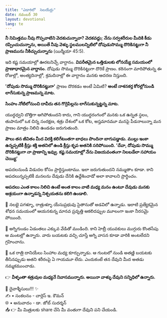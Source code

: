 ```yaml
---
title: "ఎడారిలో  సెలయేర్లు"
date: నవంబర్ 30
layout: devotional
lang: te
---
```


**నీ నిమిత్తము నీవు గొప్పవాటిని వెదకుచున్నావా? వెదకవద్దు; నేను సర్వశరీరుల మీదికి కీడు రప్పించుచున్నాను, అయితే నీవు వెళ్ళు స్థలములన్నిటిలో దోపుడుసొమ్ము దొరికినట్టుగా నీ ప్రాణమును నీకిచ్చుచున్నాను** (యిర్మీయా 45:5).

ఇది కష్ట సమయాల్లో ఊరటనిచ్చే వాగ్దానం. 
**విపరీతమైన ఒత్తిడులకు లోనయ్యే సమయంలో ప్రాణాధారమైన వాగ్దానం.** దోపుడు సొమ్ము దొరికినట్టుగా దొరికే ప్రాణం. కఠినంగా మారిపోతున్న ఈ రోజుల్లో, అంత్యదినాల్లో, శ్రమదినాల్లో ఈ వాగ్దానం మనకు ఆదరణ నిస్తుంది.

**'దోపుడు సొమ్ము దొరికినట్టుగా'** ప్రాణం దొరకడం అంటే ఏమిటి? **అంటే నాశనకర్త కోరల్లోనుండి లాగేసుకున్న ప్రాణమన్న మాట.** 

**సింహం నోటిలోనుంచి దావీదు తన గొర్రెపిల్లను లాగేసుకున్నట్టన్న మాట.**

 యుద్ధధ్వని బొత్తిగా ఆగిపోతుందని కాదు, గాని యుద్ధరంగంలో మనకు ఒక ఉన్నత స్థలం, తుపానులో ఒక చిన్న సంరక్షణ, శత్రు దేశంలో ఒక కోట, అస్తమానమూ మనపై పీడనాలున్నా మన ప్రాణం మాత్రం నిలిచి ఉండడం జరుగుతుంది.

 **పౌలు తన జీవితం మీద విరక్తి కలిగేటంతగా బాధలు పొందినా బాగుపడ్డాడు. ముల్లు ఇంకా ఉన్నప్పటికీ క్రీస్తు శక్తి అతనిలో ఉండి క్రీస్తు కృప అతనికి సరిపోయింది. 'దేవా, దోపుడు సొమ్ము దొరికినట్టుగా నా ప్రాణాన్ని ఇవ్వు. కష్ట సమయాల్లో నేను విజయవంతంగా నిలబడేలా సహాయం చెయ్యి’**

ఆపదలనుండి విడుదల కోసం ప్రార్థిస్తుంటాము. ఇలా జరుగుతుందని నమ్ముతాం కూడా. కాని ఆపదలున్నప్పటికీ మనలను దేవుడు దేనికి ఉద్దేశించాడో అలా కావాలని ప్రార్థించం. 

**ఆపదలు ఎంత కాలం నిలిచి ఉంటే అంత కాలం వాటి మధ్య మనం ఉంటూ దేవుడు మనకు ఆశ్రయంగా ఉన్నాడన్న నిశ్చయతను కలిగి ఉండాలి.**

🔹 నలభై పగళ్ళూ, రాత్రుళ్ళూ యేసుప్రభువు సైతానుతో అడవిలో ఉన్నాడు. ఇలాటి ప్రత్యేకమైన శోధన సమయంలో ఆయనకున్న మానవ ప్రవృత్తి ఆకలిదప్పుల మూలంగా ఇంకా నీరసమై పోయింది.

🔹 అగ్నిగుండం ఏడంతలు ఎక్కువ వేడితో మండింది. కాని హెబ్రీ యువకులు ముగ్గురు కొంతసేపు ఆ మంటల్లో ఉన్నారు. వారు బయటకు వచ్చి చూస్తే అగ్ని వాసన కూడా వారికి అంటలేదని గ్రహించాను.

🔹 ఒక రాత్రి దానియేలు సింహాల మధ్య కూర్చున్నాడు. ఆ గుంటలో నుండి అతణ్ణి బయటకు తీసినప్పుడు అతని శరీరంపై ఏ గాయమూ లేదు. ఎందుకంటే తన దేవుని మీద అతడు నమ్మకముంచాడు. 

👉 **వీళ్ళంతా శత్రువుల మధ్యనే నివాసమున్నారు. అయినా వాళ్ళు దేవుని సన్నిధిలో ఉన్నారు.**

<div class="blessing">🙏 <span class="bless-text">దైవాశ్శీసులు!!!</span> ✨</div>

<div class="credit">✍️ <span class="credit-text">▪ సంకలనం - చార్లెస్ ఇ. కౌమన్</span></div>
<div class="credit">🌐 <span class="credit-text">▪ అనువాదం - డా. జోబ్ సుదర్శన్</span></div>


<div class="share">📤 👉 <span class="share-text">మీ మిత్రులకు share చేసి మీ వంతుగా దేవుని పని చేయండి.</span></div>
